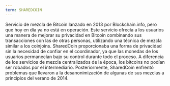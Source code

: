 ```yaml
---
term: SHAREDCOIN
---
```


Servicio de mezcla de Bitcoin lanzado en 2013 por Blockchain.info, pero que hoy en día ya no está en operación. Este servicio ofrecía a los usuarios una manera de mejorar su privacidad en Bitcoin combinando sus transacciones con las de otras personas, utilizando una técnica de mezcla similar a los coinjoins. SharedCoin proporcionaba una forma de privacidad sin la necesidad de confiar en el coordinador, ya que las monedas de los usuarios permanecían bajo su control durante todo el proceso. A diferencia de los servicios de mezcla centralizados de la época, los bitcoins no podían ser robados por el intermediario. Posteriormente, SharedCoin enfrentó problemas que llevaron a la desanonimización de algunas de sus mezclas a principios del verano de 2014.